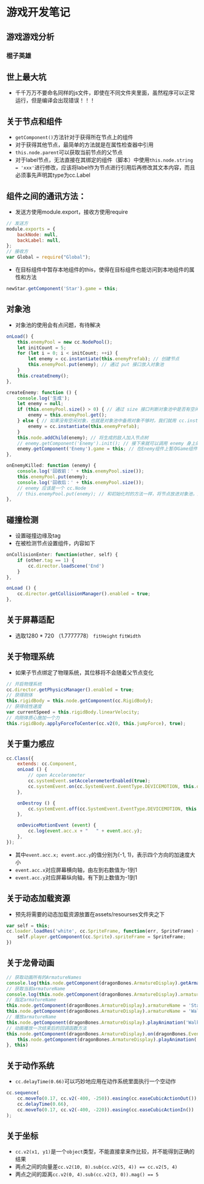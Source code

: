 # 游戏开发笔记
## 游戏游戏分析
### 棍子英雄

## 世上最大坑
* 千千万万不要命名同样的js文件，即使在不同文件夹里面，虽然程序可以正常运行，但是编译会出现错误！！！

## 关于节点和组件
* `getComponent()`方法针对于获得所在节点上的组件
* 对于获得其他节点，最简单的方法就是在属性检查器中引用
* `this.node.parent`可以获取当前节点的父节点
* 对于label节点，无法直接在其绑定的组件（脚本）中使用`this.node.string = 'xxx'`进行修改，应该将label作为节点进行引用后再修改其文本内容，而且必须事先声明其type为cc.Label

## 组件之间的通讯方法：
* 发送方使用module.export，接收方使用require
```javascript
// 发送方
module.exports = {
    backNode: null,
    backLabel: null,
};
// 接收方
var Global = require("Global");
```
* 在目标组件中暂存本地组件的this，使得在目标组件也能访问到本地组件的属性和方法
```javascript
newStar.getComponent('Star').game = this;
```

## 对象池
* 对象池的使用会有点问题，有待解决
```JavaScript
onLoad() {
    this.enemyPool = new cc.NodePool();
    let initCount = 5;
    for (let i = 0; i < initCount; ++i) {
        let enemy = cc.instantiate(this.enemyPrefab); // 创建节点
        this.enemyPool.put(enemy); // 通过 put 接口放入对象池
    }
    this.createEnemy();
},

createEnemy: function () {
    console.log('生成');
    let enemy = null;
    if (this.enemyPool.size() > 0) { // 通过 size 接口判断对象池中是否有空闲的对象
        enemy = this.enemyPool.get();
    } else { // 如果没有空闲对象，也就是对象池中备用对象不够时，我们就用 cc.instantiate 重新创建
        enemy = cc.instantiate(this.enemyPrefab);
    }
    this.node.addChild(enemy); // 将生成的敌人加入节点树
    // enemy.getComponent('Enemy').init(); // 接下来就可以调用 enemy 身上的脚本进行初始化
    enemy.getComponent('Enemy').game = this; // 在Enemy组件上暂存Game组件的引用
},

onEnemyKilled: function (enemy) {
    console.log('回收前：' + this.enemyPool.size());
    this.enemyPool.put(enemy);
    console.log('回收后：' + this.enemyPool.size());
    // enemy 应该是一个 cc.Node
    // this.enemyPool.put(enemy); // 和初始化时的方法一样，将节点放进对象池，这个方法会同时调用节点的 removeFromParent
},
```

## 碰撞检测
* 设置碰撞边缘及tag
* 在被检测节点设置组件，内容如下
```JavaScript
onCollisionEnter: function(other, self) {
    if (other.tag == 1) {
        cc.director.loadScene('End')
    }
},

onLoad () {
    cc.director.getCollisionManager().enabled = true;
},
```

## 关于屏幕适配
* 选取1280 * 720 （1.7777778）
`fitHeight`
`fitWidth`

## 关于物理系统
* 如果子节点绑定了物理系统，其位移将不会随着父节点变化
```javascript
// 开启物理系统
cc.director.getPhysicsManager().enabled = true;
// 获得刚体
this.rigidBody = this.node.getComponent(cc.RigidBody);
// 获得线性速度
var currentSpeed = this.rigidBody.linearVelocity;
// 向刚体质心施加一个力
this.rigidBody.applyForceToCenter(cc.v2(0, this.jumpForce), true);
```
## 关于重力感应
```javascript
cc.Class({
    extends: cc.Component,
    onLoad () {
        // open Accelerometer
        cc.systemEvent.setAccelerometerEnabled(true);
        cc.systemEvent.on(cc.SystemEvent.EventType.DEVICEMOTION, this.onDeviceMotionEvent, this);
    },

    onDestroy () {
        cc.systemEvent.off(cc.SystemEvent.EventType.DEVICEMOTION, this.onDeviceMotionEvent, this);
    },

    onDeviceMotionEvent (event) {
        cc.log(event.acc.x + "   " + event.acc.y);
    },
});
```
* 其中`event.acc.x; event.acc.y`的值分别为(-1, 1)，表示四个方向的加速度大小
* `event.acc.x`对应屏幕横向轴，由左到右数值为-1到1
* `event.acc.y`对应屏幕纵向轴，有下到上数值为-1到1

## 关于动态加载资源
* 预先将需要的动态加载资源放置在assets/resourses文件夹之下
```javascript
var self = this;
cc.loader.loadRes('white', cc.SpriteFrame, function(err, SpriteFrame) {
    self.player.getComponent(cc.Sprite).spriteFrame = SpriteFrame;
})
```

## 关于龙骨动画
```javascript
// 获取动画所有的ArmatureNames
console.log(this.node.getComponent(dragonBones.ArmatureDisplay).getArmatureNames()); 
// 获取当前armatureName
console.log(this.node.getComponent(dragonBones.ArmatureDisplay).armatureName); 
// 指定armatureName
this.node.getComponent(dragonBones.ArmatureDisplay).armatureName = 'StayStill'; 
this.node.getComponent(dragonBones.ArmatureDisplay).armatureName = 'Walk';
// 播放armatureName
this.node.getComponent(dragonBones.ArmatureDisplay).playAnimation('Walk', 0); 
// 动画播放一次结束后的回调函数方法
this.node.getComponent(dragonBones.ArmatureDisplay).on(dragonBones.EventObject.COMPLETE, function(){
    this.node.getComponent(dragonBones.ArmatureDisplay).playAnimation('run', 0) 
}, this)
```

## 关于动作系统
* `cc.delayTime(0.66)`可以巧妙地应用在动作系统里面执行一个空动作
```javascript
cc.sequence(
    cc.moveTo(0.17, cc.v2(-400, -250)).easing(cc.easeCubicActionOut()),
    cc.delayTime(0.66),
    cc.moveTo(0.17, cc.v2(-400, -220)).easing(cc.easeCubicActionIn())
);
```

## 关于坐标
* `cc.v2(x1, y1)`是一个`object`类型，不能直接拿来作比较，并不能得到正确的结果
* 两点之间的向量差`cc.v2(10, 8).sub(cc.v2(5, 4)) == cc.v2(5, 4)`
* 两点之间的距离`cc.v2(0, 4).sub(cc.v2(3, 0)).mag() == 5`